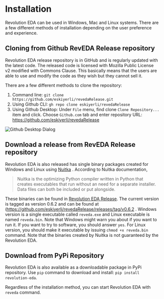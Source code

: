 # Installation

Revolution EDA can be used in Windows, Mac and Linux systems. There are a few different methods of installation depending on the user preference and experience.

## Cloning from Github RevEDA Release repository

Revolution EDA release repository is in GitHub and is regularly updated with the latest code.
The released code is licensed with Mozilla Public License v2 modified with Commons Clause. This
basically means that the users are able to use and modify the code as they wish but they cannot
sell it.

There are a few different methods to clone the repository:

1. Command line: `git clone https://github.com/eskiyerli/revedaRelease.git`
2. Using Github CLI: `gh repo clone eskiyerli/revedaRelease`
3. Using Github Desktop:  Under `File` menu, find clone `Clone Repository...` item and click.
   Choose `Github.com` tab and enter repository URL:  <https://github.com/eskiyerli/revedaRelease>

<img src="assets/image-20230209082047928.png" alt="Github Desktop Dialog" class="small-image"  />

## Download a release from RevEDA Release repository

Revolution EDA is also released has single binary packages created for Windows and Linux
using [Nuitka](https://nuitka.net) . According to Nuitka documentation,

> Nuitka is the optimizing Python compiler written in Python that creates executables that run
> without an need for a separate installer. Data files can both be included or put alongside.

These binaries can be found in [Revolution EDA Release](https://github.com/eskiyerli/revedaRelease/releases). The current
version is tagged as version 0.6.2 and can be found at (<https://github.com/eskiyerli/revedaRelease/releases/tag/v0.6.2> . Windows version is a single executable called `reveda.exe` and Linux executable is named `reveda.bin`. Note that Windows might warn you about if you want to run it. If you want to try to software, you should answer `yes`. For Linux version, you should make it executable by issuing `chmod +x reveda.bin`
command. Note that the binaries created by Nuitka is not guaranteed by the Revolution EDA.

## Download from PyPi Repository

Revolution EDA is also available as a downloadable package in PyPi repository. Use `pip`
command to download and install: `pip install revolution-eda`.

Regardless of the installation method, you can start Revolution EDA with `reveda` command.
